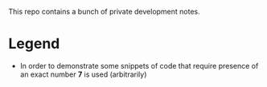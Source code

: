 This repo contains a bunch of private development notes.

# Legend
- In order to demonstrate some snippets of code that require presence of an exact number **7** is used (arbitrarily)
